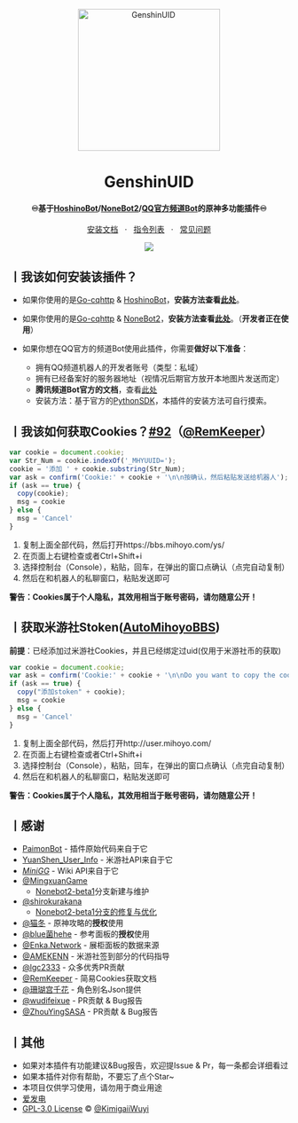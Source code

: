 <p align="center">
  <a href="https://github.com/KimigaiiWuyi/GenshinUID/"><img src="https://s2.loli.net/2022/01/31/kwCIl3cF1Z2GxnR.png" width="256" height="256" alt="GenshinUID"></a>
</p>
<h1 align = "center">GenshinUID</h1>
<h4 align = "center">♾️基于<a href="https://github.com/Ice-Cirno/HoshinoBot" target="_blank">HoshinoBot</a>/<a href="https://github.com/nonebot/nonebot2" target="_blank">NoneBot2</a>/<a href="https://bot.q.qq.com/wiki/#" target="_blank">QQ官方频道Bot</a>的原神多功能插件♾️</h4>
<div align = "center">
        <a href="https://github.com/KimigaiiWuyi/GenshinUID/wiki" target="_blank">安装文档</a> &nbsp; · &nbsp;
        <a href="https://github.com/KimigaiiWuyi/GenshinUID/wiki#%E4%B8%A8%E6%9F%A5%E8%AF%A2%E6%A8%A1%E5%9D%97%E6%8C%87%E4%BB%A4%E5%88%97%E8%A1%A8" target="_blank">指令列表</a> &nbsp; · &nbsp;
        <a href="https://github.com/KimigaiiWuyi/GenshinUID/wiki#%E4%B8%A8%E5%B8%B8%E8%A7%81%E9%97%AE%E9%A2%98qa">常见问题</a>
</div>
<p align="center">
  <a><img src="https://s2.loli.net/2022/02/01/QlS4piWXw5rZO3D.png"></a>
</p>

## 丨我该如何安装该插件？

+ 如果你使用的是[Go-cqhttp](https://github.com/Mrs4s/go-cqhttp)
  & [HoshinoBot](https://github.com/Ice-Cirno/HoshinoBot)，**安装方法查看[此处](https://github.com/KimigaiiWuyi/GenshinUID/wiki#%E4%B8%A8%E5%AE%89%E8%A3%85hoshinobot-)**。
+ 如果你使用的是[Go-cqhttp](https://github.com/Mrs4s/go-cqhttp)
  & [NoneBot2](https://github.com/nonebot/nonebot2)，**安装方法查看[此处](https://github.com/KimigaiiWuyi/GenshinUID/wiki#%E4%B8%A8%E5%AE%89%E8%A3%85nonebot2)**。（**开发者正在使用**）

+ 如果你想在QQ官方的频道Bot使用此插件，你需要**做好以下准备**：
    - 拥有QQ频道机器人的开发者账号（类型：私域）
    - 拥有已经备案好的服务器地址（视情况后期官方放开本地图片发送而定）
    - **腾讯频道Bot官方的文档**，查看[此处](https://bot.q.qq.com/wiki/#)
    - 安装方法：基于官方的[PythonSDK](https://github.com/tencent-connect/botpy)，本插件的安装方法可自行摸索。

## 丨我该如何获取Cookies？[#92](https://github.com/KimigaiiWuyi/GenshinUID/issues/92)（[@RemKeeper](https://github.com/RemKeeper)）

```js
var cookie = document.cookie;
var Str_Num = cookie.indexOf('_MHYUUID=');
cookie = '添加 ' + cookie.substring(Str_Num);
var ask = confirm('Cookie:' + cookie + '\n\n按确认，然后粘贴发送给机器人');
if (ask == true) {
  copy(cookie);
  msg = cookie
} else {
  msg = 'Cancel'
}
```

1. 复制上面全部代码，然后打开https://bbs.mihoyo.com/ys/
2. 在页面上右键检查或者Ctrl+Shift+i
3. 选择控制台（Console），粘贴，回车，在弹出的窗口点确认（点完自动复制）
4. 然后在和机器人的私聊窗口，粘贴发送即可

**警告：Cookies属于个人隐私，其效用相当于账号密码，请勿随意公开！**

## 丨获取米游社Stoken([AutoMihoyoBBS](https://github.com/Womsxd/AutoMihoyoBBS#%E8%8E%B7%E5%8F%96%E7%B1%B3%E6%B8%B8%E7%A4%BECookie))

**前提**：已经添加过米游社Cookies，并且已经绑定过uid(仅用于米游社币的获取)

```js
var cookie = document.cookie;
var ask = confirm('Cookie:' + cookie + '\n\nDo you want to copy the cookie to the clipboard?');
if (ask == true) {
  copy("添加stoken" + cookie);
  msg = cookie
} else {
  msg = 'Cancel'
}
```

1. 复制上面全部代码，然后打开http://user.mihoyo.com/
2. 在页面上右键检查或者Ctrl+Shift+i
3. 选择控制台（Console），粘贴，回车，在弹出的窗口点确认（点完自动复制）
4. 然后在和机器人的私聊窗口，粘贴发送即可

**警告：Cookies属于个人隐私，其效用相当于账号密码，请勿随意公开！**

## 丨感谢

- [PaimonBot](https://github.com/XiaoMiku01/PaimonBot) - 插件原始代码来自于它
- [YuanShen_User_Info](https://github.com/Womsxd/YuanShen_User_Info) - 米游社API来自于它
- *[MiniGG](https://www.minigg.cn/)* - Wiki API来自于它
- [@MingxuanGame](https://github.com/MingxuanGame)
    - [Nonebot2-beta1](https://github.com/KimigaiiWuyi/GenshinUID/tree/nonebot2-beta1)分支新建与维护
- [@shirokurakana](https://github.com/shirokurakana)
    - [Nonebot2-beta1分支的修复与优化](https://github.com/KimigaiiWuyi/GenshinUID/pull/118)
- [@猫冬](https://bbs.mihoyo.com/ys/accountCenter/postList?id=74019947) - 原神攻略的**授权**使用
- [@blue菌hehe](https://bbs.mihoyo.com/ys/accountCenter/postList?id=160367110) - 参考面板的**授权**使用
- [@Enka.Network](https://enka.shinshin.moe/) - 展柜面板的数据来源
- [@AMEKENN](https://github.com/AMEKENN) - 米游社签到部分的代码指导
- [@lgc2333](https://github.com/lgc2333) - 众多优秀PR贡献
- [@RemKeeper](https://github.com/RemKeeper) - 简易Cookies获取文档
- [@珊瑚宫千花](https://space.bilibili.com/398528056) - 角色别名Json提供
- [@wudifeixue](https://github.com/wudifeixue) - PR贡献 & Bug报告
- [@ZhouYingSASA](https://github.com/ZhouYingSASA) - PR贡献 & Bug报告

## 丨其他

+ 如果对本插件有功能建议&Bug报告，欢迎提Issue & Pr，每一条都会详细看过
+ 如果本插件对你有帮助，不要忘了点个Star~
+ 本项目仅供学习使用，请勿用于商业用途
+ [爱发电](https://afdian.net/@KimigaiiWuyi)
+ [GPL-3.0 License](https://github.com/KimigaiiWuyi/GenshinUID/blob/main/LICENSE)
  © [@KimigaiiWuyi](https://github.com/KimigaiiWuyi)
